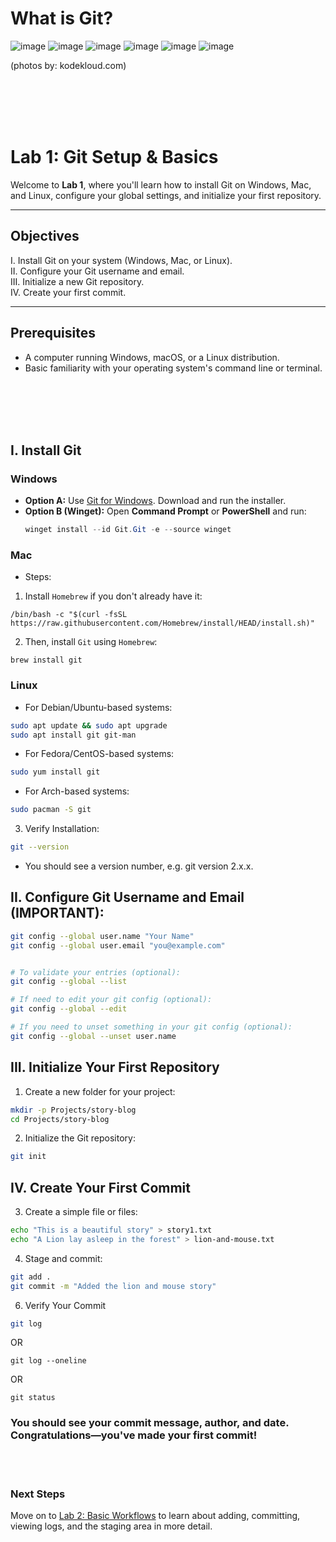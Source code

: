 # What is Git?
![image](https://github.com/user-attachments/assets/7c9e2ab2-33cf-4155-8ecb-1377e791ea54) ![image](https://github.com/user-attachments/assets/f4717836-061d-4094-9ead-a620b2c58b58) ![image](https://github.com/user-attachments/assets/63ca5a7e-825e-402f-a9dc-6cd6fdb8a50e) ![image](https://github.com/user-attachments/assets/588b184e-77e2-4c3a-ae05-6efb8695ae69) ![image](https://github.com/user-attachments/assets/faa90216-e945-4be5-bfbb-1efa19df904b)
 ![image](https://github.com/user-attachments/assets/90336e07-0726-4f0b-8685-4c7e8fabaeef)


(photos by: kodekloud.com)

<br><br><br><br>
# Lab 1: Git Setup & Basics

Welcome to **Lab 1**, where you'll learn how to install Git on Windows, Mac, and Linux, configure your global settings, and initialize your first repository.

---

## Objectives

  I. Install Git on your system (Windows, Mac, or Linux). \
 II. Configure your Git username and email. \
III. Initialize a new Git repository. \
 IV. Create your first commit.

---

## Prerequisites

- A computer running Windows, macOS, or a Linux distribution.
- Basic familiarity with your operating system's command line or terminal.

<br><br><br><br>

## I. Install Git

### Windows
- **Option A:** Use [Git for Windows](https://gitforwindows.org/). Download and run the installer.  
- **Option B (Winget):** Open **Command Prompt** or **PowerShell** and run:  
  ```powershell
  winget install --id Git.Git -e --source winget

### Mac
* Steps:
1) Install `Homebrew` if you don't already have it:
```
/bin/bash -c "$(curl -fsSL https://raw.githubusercontent.com/Homebrew/install/HEAD/install.sh)"
```
2) Then, install `Git` using `Homebrew`:
```
brew install git
```

### Linux
- For Debian/Ubuntu-based systems:
```bash
sudo apt update && sudo apt upgrade
sudo apt install git git-man
```

- For Fedora/CentOS-based systems:
```bash
sudo yum install git
```

- For Arch-based systems:
```bash
sudo pacman -S git
```

3. Verify Installation:
```bash
git --version
```
- You should see a version number, e.g. git version 2.x.x.

## II. Configure Git Username and Email (IMPORTANT):
```bash
git config --global user.name "Your Name"
git config --global user.email "you@example.com"


# To validate your entries (optional):
git config --global --list

# If need to edit your git config (optional):
git config --global --edit

# If you need to unset something in your git config (optional):
git config --global --unset user.name
```



## III. Initialize Your First Repository
1. Create a new folder for your project:
```bash
mkdir -p Projects/story-blog
cd Projects/story-blog
```

2. Initialize the Git repository:
```bash
git init
```

## IV. Create Your First Commit
3. Create a simple file or files:
```bash
echo "This is a beautiful story" > story1.txt
echo "A Lion lay asleep in the forest" > lion-and-mouse.txt
````

4. Stage and commit:
```bash
git add .
git commit -m "Added the lion and mouse story"
```

6. Verify Your Commit
```bash
git log
```
OR
```
git log --oneline
```
OR
```
git status
```

### You should see your commit message, author, and date. Congratulations—you've made your first commit!

<br><br>

### Next Steps
Move on to [Lab 2: Basic Workflows](02_basic_workflows.md) to learn about adding, committing, viewing logs, and the staging area in more detail.

